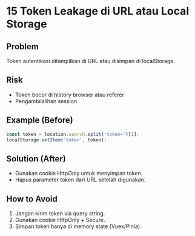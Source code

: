 # 15 Token Leakage di URL atau Local Storage

## Problem
Token autentikasi ditampilkan di URL atau disimpan di localStorage.

## Risk
- Token bocor di history browser atau referer
- Pengambilalihan session

## Example (Before)
```javascript
const token = location.search.split('token=')[1];
localStorage.setItem('token', token);
```

## Solution (After)
- Gunakan cookie HttpOnly untuk menyimpan token.
- Hapus parameter token dari URL setelah digunakan.

## How to Avoid
1. Jangan kirim token via query string.
2. Gunakan cookie HttpOnly + Secure.
3. Simpan token hanya di memory state (Vuex/Pinia).
